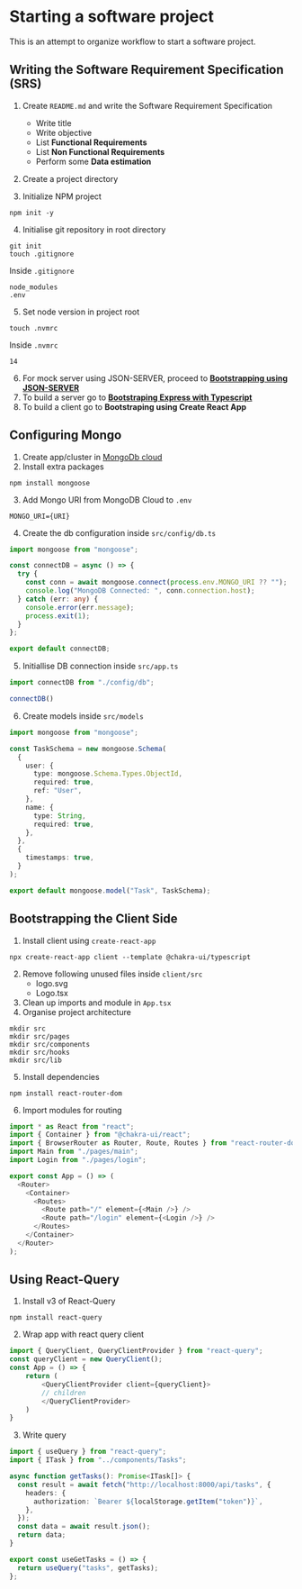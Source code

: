 # Starting a software project
This is an attempt to organize workflow to start a software project.

## Writing the Software Requirement Specification (SRS)

1. Create `README.md` and write the Software Requirement Specification
    - Write title
    - Write objective
    - List <b>Functional Requirements</b>
    - List <b>Non Functional Requirements</b>
    - Perform some <b>Data estimation</b>
    
2. Create a project directory
3. Initialize NPM project
```shell 
npm init -y
```

4. Initialise git repository in root directory
```shell
git init
touch .gitignore
```
Inside `.gitignore`
```text
node_modules
.env
```
5. Set node version in project root
```shell
touch .nvmrc
```
Inside `.nvmrc`
```text
14
```
6. For mock server using JSON-SERVER, proceed to <b>[Bootstrapping using JSON-SERVER](https://github.com/t0mclaudio/bootstrapping-app/blob/master/initializing-JSON-SERVER.md)</b>
7. To build a server go to <b>[Bootstraping Express with Typescript](https://github.com/t0mclaudio/bootstrapping-app/blob/master/initializing-express-typescript.md)</b>
8. To build a client go to <b>Bootstraping using Create React App</b>

## Configuring Mongo
1. Create app/cluster in [MongoDb cloud](www.mongodb.com)
2. Install extra packages
```shell
npm install mongoose
```
3. Add Mongo URI from MongoDB Cloud to `.env`
```
MONGO_URI={URI}
```
4. Create the db configuration inside `src/config/db.ts`
```ts
import mongoose from "mongoose";

const connectDB = async () => {
  try {
    const conn = await mongoose.connect(process.env.MONGO_URI ?? "");
    console.log("MongoDB Connected: ", conn.connection.host);
  } catch (err: any) {
    console.error(err.message);
    process.exit(1);
  }
};

export default connectDB;
```
5. Initiallise DB connection inside `src/app.ts`
```ts
import connectDB from "./config/db";

connectDB()
```
6. Create models inside `src/models`
```ts
import mongoose from "mongoose";

const TaskSchema = new mongoose.Schema(
  {
    user: {
      type: mongoose.Schema.Types.ObjectId,
      required: true,
      ref: "User",
    },
    name: {
      type: String,
      required: true,
    },
  },
  {
    timestamps: true,
  }
);

export default mongoose.model("Task", TaskSchema);
```

## Bootstrapping the Client Side
1. Install client using `create-react-app`
```shell
npx create-react-app client --template @chakra-ui/typescript
```
2. Remove following unused files inside `client/src`
    - logo.svg
    - Logo.tsx
3. Clean up imports and module in `App.tsx`
4. Organise project architecture
```shell
mkdir src
mkdir src/pages
mkdir src/components
mkdir src/hooks
mkdir src/lib
```
5. Install dependencies
```shell
npm install react-router-dom
```
6. Import modules for routing
```ts
import * as React from "react";
import { Container } from "@chakra-ui/react";
import { BrowserRouter as Router, Route, Routes } from "react-router-dom";
import Main from "./pages/main";
import Login from "./pages/login";

export const App = () => (
  <Router>
    <Container>
      <Routes>
        <Route path="/" element={<Main />} />
        <Route path="/login" element={<Login />} />
      </Routes>
    </Container>
  </Router>
);
```

## Using React-Query
1. Install v3 of React-Query
```shell
npm install react-query
```
2. Wrap app with react query client
```ts
import { QueryClient, QueryClientProvider } from "react-query";
const queryClient = new QueryClient();
const App = () => {
    return (
        <QueryClientProvider client={queryClient}>
        // children
        </QueryClientProvider>
    )
}
```
3. Write query
```ts
import { useQuery } from "react-query";
import { ITask } from "../components/Tasks";

async function getTasks(): Promise<ITask[]> {
  const result = await fetch("http://localhost:8000/api/tasks", {
    headers: {
      authorization: `Bearer ${localStorage.getItem("token")}`,
    },
  });
  const data = await result.json();
  return data;
}

export const useGetTasks = () => {
  return useQuery("tasks", getTasks);
};

```

